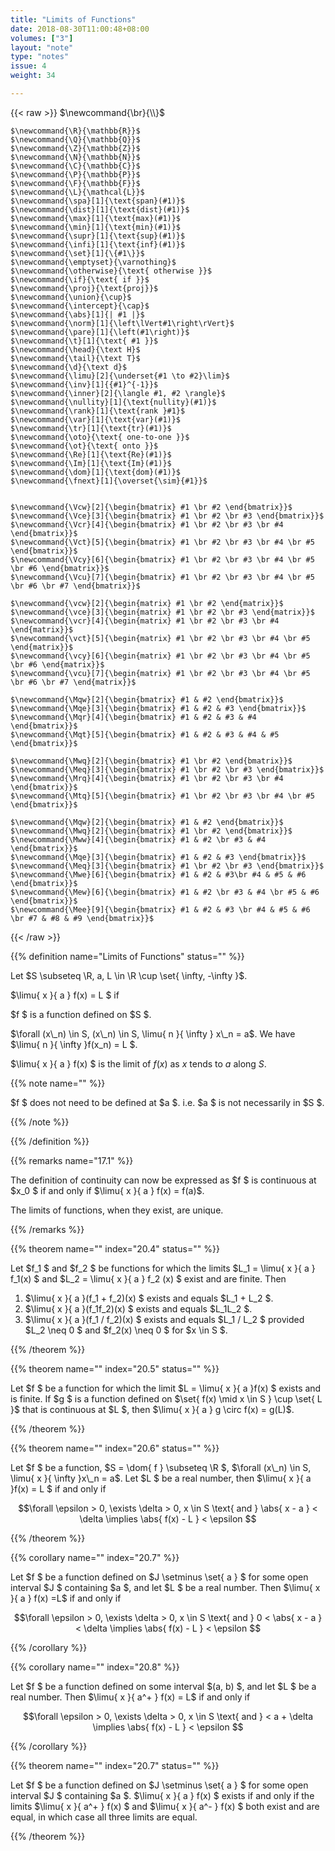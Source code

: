 ```yaml
---
title: "Limits of Functions"
date: 2018-08-30T11:00:48+08:00
volumes: ["3"]
layout: "note"
type: "notes"
issue: 4
weight: 34

---
```


<!--more-->

<div class="latex-macros">
  {{< raw >}}
    $\newcommand{\br}{\\}$

    $\newcommand{\R}{\mathbb{R}}$
    $\newcommand{\Q}{\mathbb{Q}}$
    $\newcommand{\Z}{\mathbb{Z}}$
    $\newcommand{\N}{\mathbb{N}}$
    $\newcommand{\C}{\mathbb{C}}$
    $\newcommand{\P}{\mathbb{P}}$
    $\newcommand{\F}{\mathbb{F}}$
    $\newcommand{\L}{\mathcal{L}}$
    $\newcommand{\spa}[1]{\text{span}(#1)}$
    $\newcommand{\dist}[1]{\text{dist}(#1)}$
    $\newcommand{\max}[1]{\text{max}(#1)}$
    $\newcommand{\min}[1]{\text{min}(#1)}$
    $\newcommand{\supr}[1]{\text{sup}(#1)}$
    $\newcommand{\infi}[1]{\text{inf}(#1)}$
    $\newcommand{\set}[1]{\{#1\}}$
    $\newcommand{\emptyset}{\varnothing}$
    $\newcommand{\otherwise}{\text{ otherwise }}$
    $\newcommand{\if}{\text{ if }}$
    $\newcommand{\proj}{\text{proj}}$
    $\newcommand{\union}{\cup}$
    $\newcommand{\intercept}{\cap}$
    $\newcommand{\abs}[1]{| #1 |}$
    $\newcommand{\norm}[1]{\left\lVert#1\right\rVert}$
    $\newcommand{\pare}[1]{\left(#1\right)}$
    $\newcommand{\t}[1]{\text{ #1 }}$
    $\newcommand{\head}{\text H}$
    $\newcommand{\tail}{\text T}$
    $\newcommand{\d}{\text d}$
    $\newcommand{\limu}[2]{\underset{#1 \to #2}\lim}$
    $\newcommand{\inv}[1]{{#1}^{-1}}$
    $\newcommand{\inner}[2]{\langle #1, #2 \rangle}$
    $\newcommand{\nullity}[1]{\text{nullity}(#1)}$
    $\newcommand{\rank}[1]{\text{rank }#1}$
    $\newcommand{\var}[1]{\text{var}(#1)}$
    $\newcommand{\tr}[1]{\text{tr}(#1)}$
    $\newcommand{\oto}{\text{ one-to-one }}$
    $\newcommand{\ot}{\text{ onto }}$
    $\newcommand{\Re}[1]{\text{Re}(#1)}$
    $\newcommand{\Im}[1]{\text{Im}(#1)}$
    $\newcommand{\dom}[1]{\text{dom}(#1)}$
    $\newcommand{\fnext}[1]{\overset{\sim}{#1}}$


    $\newcommand{\Vcw}[2]{\begin{bmatrix} #1 \br #2 \end{bmatrix}}$
    $\newcommand{\Vce}[3]{\begin{bmatrix} #1 \br #2 \br #3 \end{bmatrix}}$
    $\newcommand{\Vcr}[4]{\begin{bmatrix} #1 \br #2 \br #3 \br #4 \end{bmatrix}}$
    $\newcommand{\Vct}[5]{\begin{bmatrix} #1 \br #2 \br #3 \br #4 \br #5 \end{bmatrix}}$
    $\newcommand{\Vcy}[6]{\begin{bmatrix} #1 \br #2 \br #3 \br #4 \br #5 \br #6 \end{bmatrix}}$
    $\newcommand{\Vcu}[7]{\begin{bmatrix} #1 \br #2 \br #3 \br #4 \br #5 \br #6 \br #7 \end{bmatrix}}$

    $\newcommand{\vcw}[2]{\begin{matrix} #1 \br #2 \end{matrix}}$
    $\newcommand{\vce}[3]{\begin{matrix} #1 \br #2 \br #3 \end{matrix}}$
    $\newcommand{\vcr}[4]{\begin{matrix} #1 \br #2 \br #3 \br #4 \end{matrix}}$
    $\newcommand{\vct}[5]{\begin{matrix} #1 \br #2 \br #3 \br #4 \br #5 \end{matrix}}$
    $\newcommand{\vcy}[6]{\begin{matrix} #1 \br #2 \br #3 \br #4 \br #5 \br #6 \end{matrix}}$
    $\newcommand{\vcu}[7]{\begin{matrix} #1 \br #2 \br #3 \br #4 \br #5 \br #6 \br #7 \end{matrix}}$

    $\newcommand{\Mqw}[2]{\begin{bmatrix} #1 & #2 \end{bmatrix}}$
    $\newcommand{\Mqe}[3]{\begin{bmatrix} #1 & #2 & #3 \end{bmatrix}}$
    $\newcommand{\Mqr}[4]{\begin{bmatrix} #1 & #2 & #3 & #4 \end{bmatrix}}$
    $\newcommand{\Mqt}[5]{\begin{bmatrix} #1 & #2 & #3 & #4 & #5 \end{bmatrix}}$

    $\newcommand{\Mwq}[2]{\begin{bmatrix} #1 \br #2 \end{bmatrix}}$
    $\newcommand{\Meq}[3]{\begin{bmatrix} #1 \br #2 \br #3 \end{bmatrix}}$
    $\newcommand{\Mrq}[4]{\begin{bmatrix} #1 \br #2 \br #3 \br #4 \end{bmatrix}}$
    $\newcommand{\Mtq}[5]{\begin{bmatrix} #1 \br #2 \br #3 \br #4 \br #5 \end{bmatrix}}$

    $\newcommand{\Mqw}[2]{\begin{bmatrix} #1 & #2 \end{bmatrix}}$
    $\newcommand{\Mwq}[2]{\begin{bmatrix} #1 \br #2 \end{bmatrix}}$
    $\newcommand{\Mww}[4]{\begin{bmatrix} #1 & #2 \br #3 & #4 \end{bmatrix}}$
    $\newcommand{\Mqe}[3]{\begin{bmatrix} #1 & #2 & #3 \end{bmatrix}}$
    $\newcommand{\Meq}[3]{\begin{bmatrix} #1 \br #2 \br #3 \end{bmatrix}}$
    $\newcommand{\Mwe}[6]{\begin{bmatrix} #1 & #2 & #3\br #4 & #5 & #6 \end{bmatrix}}$
    $\newcommand{\Mew}[6]{\begin{bmatrix} #1 & #2 \br #3 & #4 \br #5 & #6 \end{bmatrix}}$
    $\newcommand{\Mee}[9]{\begin{bmatrix} #1 & #2 & #3 \br #4 & #5 & #6 \br #7 & #8 & #9 \end{bmatrix}}$
  {{< /raw >}}
</div>

{{% definition name="Limits of Functions" status="" %}}

Let $S \subseteq \R, a, L \in \R \cup \set{ \infty, -\infty }$.

$\limu{ x }{ a } f(x) = L $ if

$f $ is a function defined on $S $.

$\forall (x\_n) \in S, (x\_n) \in S, \limu{ n }{ \infty } x\_n = a$. We have $\limu{ n }{ \infty }f(x\_n) = L $.

$\limu{ x }{ a } f(x) $ is the limit of $f(x)$ as $x$ tends to $a$ along $S$.

{{% note name="" %}}

$f $ does not need to be defined at $a $. i.e. $a $ is not necessarily in $S $.

{{% /note %}}

{{% /definition %}}

{{% remarks name="17.1" %}}

The definition of continuity can now be expressed as $f $ is continuous at $x\_0 $ if and only if $\limu{ x }{ a } f(x) = f(a)$.

The limits of functions, when they exist, are unique.

{{% /remarks %}}

{{% theorem name="" index="20.4" status="" %}}

Let $f\_1 $ and $f\_2 $ be functions for which the limits $L\_1 = \limu{ x }{ a } f\_1(x) $ and $L\_2 = \limu{ x }{ a } f\_2 (x) $ exist and are finite. Then

1. $\limu{ x }{ a }(f\_1 + f\_2)(x) $ exists and equals $L\_1 + L\_2 $.
2. $\limu{ x }{ a }(f\_1f\_2)(x) $ exists and equals $L\_1L\_2 $.
3. $\limu{ x }{ a }(f\_1 / f\_2)(x) $ exists and equals $L\_1 / L\_2 $ provided $L\_2 \neq 0 $ and $f\_2(x) \neq 0 $ for $x \in S $.

{{% /theorem %}}

{{% theorem name="" index="20.5" status="" %}}

Let $f $ be a function for which the limit $L = \limu{ x }{ a }f(x) $ exists and is finite. If $g $ is a function defined on $\set{ f(x) \mid x \in S } \cup \set{ L }$ that is continuous at $L $, then $\limu{ x }{ a } g \circ f(x) = g(L)$.

{{% /theorem %}}

{{% theorem name="" index="20.6" status="" %}}

Let $f $ be a function, $S = \dom{ f } \subseteq \R $, $\forall (x\_n) \in S, \limu{ x }{ \infty }x\_n = a$. Let $L $ be a real number, then $\limu{ x }{ a }f(x) = L $ if and only if

$$\forall \epsilon > 0, \exists \delta > 0, x \in S \text{ and } \abs{ x - a } < \delta \implies \abs{ f(x) - L } < \epsilon $$

{{% /theorem %}}

{{% corollary name="" index="20.7" %}}

Let $f $ be a function defined on $J \setminus \set{  a } $ for some open interval $J $ containing $a $, and let $L $ be a real number. Then $\limu{ x }{ a } f(x) =L$  if and only if

$$\forall \epsilon > 0, \exists \delta > 0, x \in S \text{ and } 0 < \abs{ x - a } < \delta \implies \abs{ f(x) - L } < \epsilon $$

{{% /corollary %}}

{{% corollary name="" index="20.8" %}}

Let $f $ be a function defined on some interval $(a, b) $, and let $L $ be a real number. Then $\limu{ x }{ a^+ } f(x) = L$ if and only if

$$\forall \epsilon > 0, \exists \delta > 0, x \in S \text{ and }  < a + \delta \implies \abs{ f(x) - L } < \epsilon $$

{{% /corollary %}}

{{% theorem name="" index="20.7" status="" %}}

Let $f $ be a function defined on $J \setminus \set{  a } $ for some open interval $J $ containing $a $. $\limu{ x }{ a } f(x) $ exists if and only if the limits $\limu{ x }{ a^+ } f(x) $ and $\limu{ x }{ a^- } f(x) $ both exist and are equal, in which case all three limits are equal.

{{% /theorem %}}

